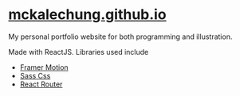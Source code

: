 # [mckalechung.github.io](https://mckalechung.github.io/)

My personal portfolio website for both programming and illustration.

Made with ReactJS. Libraries used include
* [Framer Motion](https://www.framer.com/motion/)
* [Sass Css](https://sass-lang.com/)
* [React Router](https://github.com/remix-run/react-router)